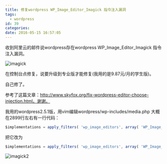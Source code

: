 ```yaml
---
title: 修复wordpress WP_Image_Editor_Imagick 指令注入漏洞
tags:
  - wordpress
id: 39
categories:
date: 2016-05-15 16:57:05
---
```


收到阿里云的邮件说wordpress存在wordpress WP_Image_Editor_Imagick 指令注入漏洞。

![imagick](http://blog.genger.tech/wp-content/uploads/2016/05/imagick-300x134.png)

在控制台点修复，说要升级到专业版才能修复(我用的是9.87元/月的学生版)。

自己修了。

参考了这篇文章：http://www.skyfox.org/fix-wordpress-editor-choose-injection.html。谢谢。

我用的wordpress2.5.1版，用vim编辑wordpress/wp-includes/media.php 大概在2899行左右有一行代码：



``` javascript
$implementations = apply_filters( 'wp_image_editors', array( 'WP_Image_Editor_Imagick', 'WP_Image_Editor_GD' ) ); 
```

把它改为



``` javascript
$implementations = apply_filters( 'wp_image_editors', array( 'WP_Image_Editor_GD', 'WP_Image_Editor_Imagick' ) );
```

![imagick2](http://blog.genger.tech/wp-content/uploads/2016/05/imagick2-300x20.png) <script>// 
window._bd_share_config={"common":{"bdSnsKey":{},"bdText":"","bdMini":"2","bdMiniList":false,"bdPic":"","bdStyle":"0","bdSize":"16"},"share":{},"image":{"viewList":["qzone","tsina","tqq","renren","weixin"],"viewText":"分享到：","viewSize":"16"},"selectShare":{"bdContainerClass":null,"bdSelectMiniList":["qzone","tsina","tqq","renren","weixin"]}};with(document)0[(getElementsByTagName('head')[0]||body).appendChild(createElement('script')).src='http://bdimg.share.baidu.com/static/api/js/share.js?v=89860593.js?cdnversion='+~(-new Date()/36e5)];
// </script>